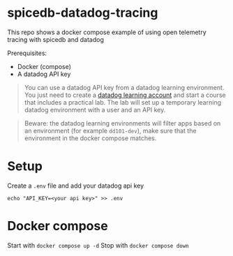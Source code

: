 # spicedb-datadog-tracing
This repo shows a docker compose example of using open telemetry tracing with spicedb and datadog

Prerequisites:
- Docker (compose)
- A datadog API key

> You can use a datadog API key from a datadog learning environment. You just need to create a [datadog learning account](https://learn.datadoghq.com/) and start a course that includes a practical lab. The lab will set up a temporary learning datadog environment with a user and an API key.

> Beware: the datadog learning environments will filter apps based on an environment (for example `dd101-dev`), make sure that the environment in the docker compose matches.

# Setup
Create a `.env` file and add your datadog api key
```
echo "API_KEY=<your api key>" >> .env
```

# Docker compose
Start with `docker compose up -d`
Stop with `docker compose down`